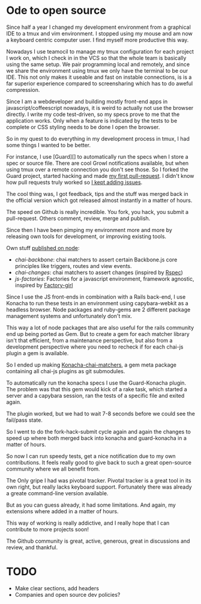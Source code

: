 Ode to open source
==================

Since half a year I changed my development environment from a graphical
IDE to a tmux and vim environment. I stopped using my mouse and am now a
keyboard centric computer user. I find myself more productive this way.

Nowadays I use teamocil to manage my tmux configuration for each project
I work on, which I check in in the VCS so that the whole team is
basically using the same setup. We pair programming local and remotely,
and since we share the environment using tmux we only have the terminal
to be our IDE. This not only makes it useable and fast on instable
connections, is is a far superior experience compared to screensharing
which has to do aweful compression.

Since I am a webdeveloper and building mostly front-end apps in
javascript/coffeescript nowadays, it is weird to actually not use the
browser directly. I write my code test-driven, so my specs prove to me
that the application works. Only when a feature is indicated by the
tests to be complete or CSS styling needs to be done I open the browser.

So in my quest to do everything in my development process in tmux, I had
some things I wanted to be better.

For instance, I use [Guard][] to automatically run the specs when I
store a spec or source file. There are cool Growl notifications
available, but when using tmux over a remote connection you don't see
those. So I forked the Guard project, started hacking and made
[my first pull-request](https://github.com/guard/guard/pull/333). I
didn't know how pull requests truly worked so
[I kept adding issues](https://github.com/guard/guard/pull/334).

The cool thing was, I got feedback, tips and the stuff was merged back
in the official version which got released almost instantly in a matter
of hours.

The speed on Github is really incredible. You fork, you hack, you submit
a pull-request. Others comment, review, merge and publish.

Since then I have been pimping my environment more and more by releasing
own tools for development, or improving existing tools.

Own stuff [published on node](https://npmjs.org/~thaisi):

 - *chai-backbone*: chai matchers to assert certain Backbone.js core
   principles like triggers, routes and view events.
 - *chai-changes*: chai matchers to assert changes (inspired by
   [Rspec](http://rspec.rubyforge.org/rspec/1.1.9/classes/Spec/Matchers.html#M000428))
 - *js-factories*: Factories for a javascript environment, framework
   agnostic, inspired by [Factory-girl](https://github.com/thoughtbot/factory_girl)

Since I use the JS front-ends in combination with a Rails back-end, I
use Konacha to run these tests in an environment using capybara-webkit
as a headless browser. Node packages and ruby-gems are 2 different
package management systems and unfortunately don't mix.

This way a lot of node packages that are also useful for the rails
community end up being ported as Gem. But to create a gem for each
matcher library isn't that efficient, from a maintenance perspective,
but also from a development perspective where you need to recheck if
for each chai-js plugin a gem is available.

So I ended up making
[Konacha-chai-matchers](https://github.com/matthijsgroen/konacha-chai-matchers),
a gem meta package containing all chai-js plugins as git submodules.

To automatically run the konacha specs I use the Guard-Konacha plugin.
The problem was that this gem would kick of a rake task, which started a
server and a capybara session, ran the tests of a specific file and
exited again.

The plugin worked, but we had to wait 7-8 seconds before we could see
the fail/pass state.

So I went to do the fork-hack-submit cycle again and again the changes
to speed up where both merged back into konacha and guard-konacha in a
matter of hours.

So now I can run speedy tests, get a nice notification due to my own
contributions. It feels really good to give back to such a great
open-source community where we all benefit from.

The Only gripe I had was pivotal tracker. Pivotal tracker is a great
tool in its own right, but really lacks keyboard support. Fortunately
there was already a greate command-line version available.

But as you can guess already, it had some limitations. And again, my
extensions where added in a matter of hours.

This way of working is really addictive, and I really hope that I can contribute to more projects soon!

The Github community is great, active, generous, great in discussions
and review, and thankful.


TODO
====

- Make clear sections, add headers
- Companies and open source dev policies?


